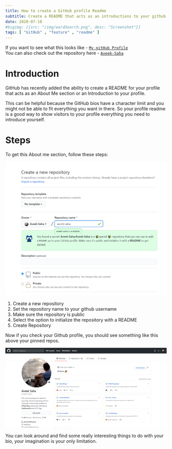 ```yaml
---
title: How to create a GitHub profile Readme 
subtitle: Create a README that acts as an introductions to your github profile
date: 2020-07-18
#bigimg: [{src: "/img/wordSearch.png", desc: "Screenshot"}]
tags: [ "GitHub" , "feature" , "readme" ]
---
```

 
If you want to see what this looks like - [`My gitHub Profile`](https://github.com/Aveek-Sahar) <br>
You can also check out the repository here - [`Aveek-Saha`](https://github.com/Aveek-Saha/aveek-saha)
 
<!--more-->
 
# Introduction
GitHub has recently added the ability to create a README for your profile that acts as an About Me section or an Introduction to your profile.
 
This can be helpful because the GitHub bios have a character limit and you might not be able to fit everything you want in there. So your profile readme is a good way to show visitors to your profile everything you need to introduce yourself.
 
# Steps
To get this About me section, follow these steps:

![Screenshot1](/githubprofile/screenshot1.png)
 
1. Create a new repository
2. Set the repository name to your github username
3. Make sure the repository is public
4. Select the option to initialize the repository with a README
5. Create Repository
 
Now if you check your Github profile, you should see something like this above your pinned repos.

![Screenshot2](/githubprofile/screenshot2.png)
 
You can look around and find some really interesting things to do with your bio, your imagination is your only limitation.
 
<br>
